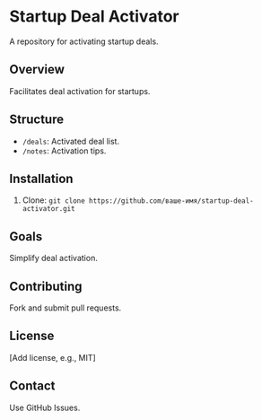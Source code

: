 # Startup Deal Activator
A repository for activating startup deals.

## Overview
Facilitates deal activation for startups.

## Structure
- `/deals`: Activated deal list.
- `/notes`: Activation tips.

## Installation
1. Clone: `git clone https://github.com/ваше-имя/startup-deal-activator.git`

## Goals
Simplify deal activation.

## Contributing
Fork and submit pull requests.

## License
[Add license, e.g., MIT]

## Contact
Use GitHub Issues.
